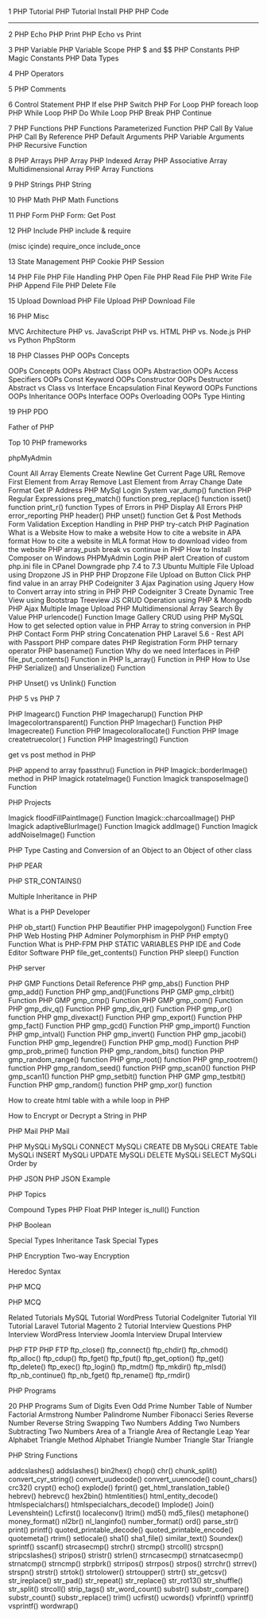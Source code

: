 
1 PHP Tutorial
PHP Tutorial
Install PHP
PHP Code

---

2 PHP Echo
PHP Print
PHP Echo vs Print

3 PHP Variable
PHP Variable Scope
PHP $ and $$
PHP Constants
PHP Magic Constants
PHP Data Types

4 PHP Operators

5 PHP Comments

6 Control Statement
PHP If else
PHP Switch
PHP For Loop
PHP foreach loop
PHP While Loop
PHP Do While Loop
PHP Break
PHP Continue

7 PHP Functions
PHP Functions
Parameterized Function
PHP Call By Value
PHP Call By Reference
PHP Default Arguments
PHP Variable Arguments
PHP Recursive Function

8 PHP Arrays
PHP Array
PHP Indexed Array
PHP Associative Array
Multidimensional Array
PHP Array Functions

9 PHP Strings
PHP String


10 PHP Math
PHP Math Functions

11 PHP Form
PHP Form: Get Post

12 PHP Include
PHP include & require

(misc içinde)
require_once
include_once

13 State Management
PHP Cookie
PHP Session

14 PHP File
PHP File Handling
PHP Open File
PHP Read File
PHP Write File
PHP Append File
PHP Delete File

15 Upload Download
PHP File Upload
PHP Download File

16 PHP Misc

MVC Architecture
PHP vs. JavaScript
PHP vs. HTML
PHP vs. Node.js
PHP vs Python
PhpStorm

18 PHP Classes
PHP OOPs Concepts

OOPs Concepts
OOPs Abstract Class
OOPs Abstraction
OOPs Access Specifiers
OOPs Const Keyword
OOPs Constructor
OOPs Destructor
Abstract vs Class vs Interface
Encapsulation
Final Keyword
OOPs Functions
OOPs Inheritance
OOPs Interface
OOPs Overloading
OOPs Type Hinting

19 PHP PDO


Father of PHP



Top 10 PHP frameworks

phpMyAdmin

Count All Array Elements
Create Newline
Get Current Page URL
Remove First Element from Array
Remove Last Element from Array
Change Date Format
Get IP Address
PHP MySql Login System
var_dump() function
PHP Regular Expressions
preg_match() function
preg_replace() function
isset() function
print_r() function
Types of Errors in PHP
Display All Errors
PHP error_reporting
PHP header()
PHP unset() function
Get & Post Methods
Form Validation
Exception Handling in PHP
PHP try-catch
PHP Pagination
What is a Website
How to make a website
How to cite a website in APA format
How to cite a website in MLA format
How to download video from the website
PHP array_push
break vs continue in PHP
How to Install Composer on Windows
PHPMyAdmin Login
PHP alert
Creation of custom php.ini file in CPanel
Downgrade php 7.4 to 7.3 Ubuntu
Multiple File Upload using Dropzone JS in PHP
PHP Dropzone File Upload on Button Click
PHP find value in an array
PHP Codeigniter 3 Ajax Pagination using Jquery
How to Convert array into string in PHP
PHP Codeigniter 3 Create Dynamic Tree View using Bootstrap Treeview JS
CRUD Operation using PHP & Mongodb
PHP Ajax Multiple Image Upload
PHP Multidimensional Array Search By Value
PHP urlencode() Function
Image Gallery CRUD using PHP MySQL
How to get selected option value in PHP
Array to string conversion in PHP
PHP Contact Form
PHP string Concatenation
PHP Laravel 5.6 - Rest API with Passport
PHP compare dates
PHP Registration Form
PHP ternary operator
PHP basename() Function
Why do we need Interfaces in PHP
file_put_contents() Function in PHP
Is_array() Function in PHP
How to Use PHP Serialize() and Unserialize() Function

PHP Unset() vs Unlink() Function

PHP 5 vs PHP 7

PHP Imagearc() Function
PHP Imagecharup() Function
PHP Imagecolortransparent() Function
PHP Imagechar() Function
PHP Imagecreate() Function
PHP Imagecolorallocate() Function
PHP Image createtruecolor( ) Function
PHP Imagestring() Function

get vs post method in PHP

PHP append to array
fpassthru() Function in PHP
Imagick::borderImage() method in PHP
Imagick rotateImage() Function
Imagick transposeImage() Function

PHP Projects

Imagick floodFillPaintImage() Function
Imagick::charcoalImage() PHP
Imagick adaptiveBlurImage() Function
Imagick addImage() Function
Imagick addNoiseImage() Function

PHP Type Casting and Conversion of an Object to an Object of other class

PHP PEAR

PHP STR_CONTAINS()

Multiple Inheritance in PHP

What is a PHP Developer

PHP ob_start() Function
PHP Beautifier
PHP imagepolygon() Function
Free PHP Web Hosting
PHP Adminer
Polymorphism in PHP
PHP empty() Function
What is PHP-FPM
PHP STATIC VARIABLES
PHP IDE and Code Editor Software
PHP file_get_contents() Function
PHP sleep() Function

PHP server

PHP GMP Functions Detail Reference
PHP gmp_abs() Function
PHP gmp_add() Function
PHP gmp_and()Functions
PHP GMP gmp_clrbit() Function
PHP GMP gmp_cmp() Function
PHP GMP gmp_com() Function
PHP gmp_div_q() Function
PHP gmp_div_qr() Function
PHP gmp_or() function
PHP gmp_divexact() Function
PHP gmp_export() Function
PHP gmp_fact() Function
PHP gmp_gcd() Function
PHP gmp_import() Function
PHP gmp_intval() Function
PHP gmp_invert() Function
PHP gmp_jacobi() Function
PHP gmp_legendre() Function
PHP gmp_mod() Function
PHP gmp_prob_prime() function
PHP gmp_random_bits() function
PHP gmp_random_range() function
PHP gmp_root() function
PHP gmp_rootrem() function
PHP gmp_random_seed() function
PHP gmp_scan0() function
PHP gmp_scan1() function
PHP gmp_setbit() function
PHP GMP gmp_testbit() Function
PHP gmp_random() function
PHP gmp_xor() function

How to create html table with a while loop in PHP

How to Encrypt or Decrypt a String in PHP

PHP Mail
PHP Mail



PHP MySQLi
MySQLi CONNECT
MySQLi CREATE DB
MySQLi CREATE Table
MySQLi INSERT
MySQLi UPDATE
MySQLi DELETE
MySQLi SELECT
MySQLi Order by

PHP JSON
PHP JSON Example

PHP Topics

Compound Types
PHP Float
PHP Integer
is_null() Function

PHP Boolean

Special Types
Inheritance Task
Special Types

PHP Encryption
Two-way Encryption

Heredoc Syntax

PHP MCQ

PHP MCQ






Related Tutorials
MySQL Tutorial
WordPress Tutorial
CodeIgniter Tutorial
YII Tutorial
Laravel Tutorial
Magento 2 Tutorial
Interview Questions
PHP Interview
WordPress Interview
Joomla Interview
Drupal Interview

PHP FTP
PHP FTP
ftp_close()
ftp_connect()
ftp_chdir()
ftp_chmod()
ftp_alloc()
ftp_cdup()
ftp_fget()
ftp_fput()
ftp_get_option()
ftp_get()
ftp_delete()
ftp_exec()
ftp_login()
ftp_mdtm()
ftp_mkdir()
ftp_mlsd()
ftp_nb_continue()
ftp_nb_fget()
ftp_rename()
ftp_rmdir()

PHP Programs

20 PHP Programs
Sum of Digits
Even Odd
Prime Number
Table of Number
Factorial
Armstrong Number
Palindrome Number
Fibonacci Series
Reverse Number
Reverse String
Swapping Two Numbers
Adding Two Numbers
Subtracting Two Numbers
Area of a Triangle
Area of Rectangle
Leap Year
Alphabet Triangle Method
Alphabet Triangle
Number Triangle
Star Triangle

PHP String Functions

addcslashes()
addslashes()
bin2hex()
chop()
chr()
chunk_split()
convert_cyr_string()
convert_uudecode()
convert_uuencode()
count_chars()
crc32()
crypt()
echo()
explode()
fprint()
get_html_translation_table()
hebrev()
hebrevc()
hex2bin()
htmlentities()
html_entity_decode()
htmlspecialchars()
htmlspecialchars_decode()
Implode()
Join()
Levenshtein()
Lcfirst()
localeconv()
ltrim()
md5()
md5_files()
metaphone()
money_format()
nl2br()
nl_langinfo()
number_format()
ord()
parse_str()
print()
printf()
quoted_printable_decode()
quoted_printable_encode()
quotemeta()
rtrim()
setlocale()
sha1()
sha1_file()
similar_text()
Soundex()
sprintf()
sscanf()
strcasecmp()
strchr()
strcmp()
strcoll()
strcspn()
stripcslashes()
stripos()
stristr()
strlen()
strncasecmp()
strnatcasecmp()
strnatcmp()
strncmp()
strpbrk()
strripos()
strrpos()
strpos()
strrchr()
strrev()
strspn()
strstr()
strtok()
strtolower()
strtoupper()
strtr()
str_getcsv()
str_ireplace()
str_pad()
str_repeat()
str_replace()
str_rot13()
str_shuffle()
str_split()
strcoll()
strip_tags()
str_word_count()
substr()
substr_compare()
substr_count()
substr_replace()
trim()
ucfirst()
ucwords()
vfprintf()
vprintf()
vsprintf()
wordwrap()